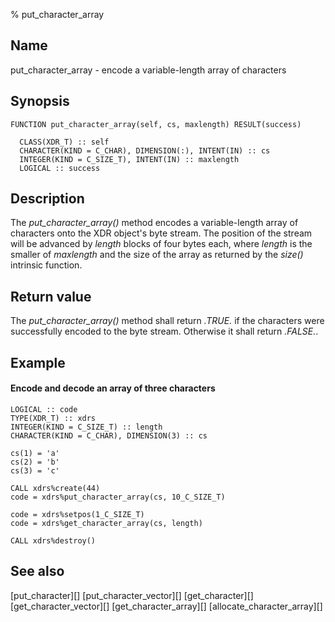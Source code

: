 % put_character_array


Name
----

put_character_array - encode a variable-length array of characters


Synopsis
--------

~~~{.synopsis}
FUNCTION put_character_array(self, cs, maxlength) RESULT(success)

  CLASS(XDR_T) :: self
  CHARACTER(KIND = C_CHAR), DIMENSION(:), INTENT(IN) :: cs
  INTEGER(KIND = C_SIZE_T), INTENT(IN) :: maxlength
  LOGICAL :: success
~~~


Description
-----------

The *put_character_array()* method encodes a variable-length array of
characters onto the XDR object's byte stream.  The position of the stream will
be advanced by _length_ blocks of four bytes each, where _length_ is the
smaller of *maxlength* and the size of the array as returned by the *size()*
intrinsic function.


Return value
------------

The *put_character_array()* method shall return *.TRUE.* if the characters
were successfully encoded to the byte stream.  Otherwise it shall return
*.FALSE.*.


Example
-------

#### Encode and decode an array of three characters

~~~{.example}
LOGICAL :: code
TYPE(XDR_T) :: xdrs
INTEGER(KIND = C_SIZE_T) :: length
CHARACTER(KIND = C_CHAR), DIMENSION(3) :: cs

cs(1) = 'a'
cs(2) = 'b'
cs(3) = 'c'

CALL xdrs%create(44)
code = xdrs%put_character_array(cs, 10_C_SIZE_T)

code = xdrs%setpos(1_C_SIZE_T)
code = xdrs%get_character_array(cs, length)

CALL xdrs%destroy()
~~~


See also
--------

[put_character][]
[put_character_vector][]
[get_character][]
[get_character_vector][]
[get_character_array][]
[allocate_character_array][]
